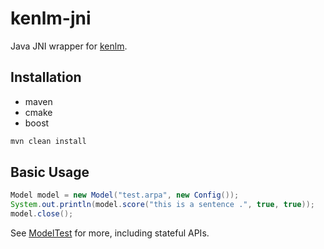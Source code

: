 # kenlm-jni

Java JNI wrapper for [kenlm](https://github.com/kpu/kenlm).

## Installation

* maven
* cmake
* boost

```bash
mvn clean install
```

## Basic Usage

```java
Model model = new Model("test.arpa", new Config());
System.out.println(model.score("this is a sentence .", true, true));
model.close();
```

See [ModelTest](src/test/java/kenlm/ModelTest.java) for more, including stateful APIs.
